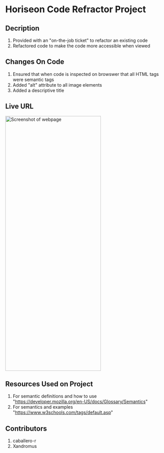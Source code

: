 # Horiseon Code Refractor Project

## Decription
1. Provided with an "on-the-job ticket" to refactor an existing code
2. Refactored code to make the code more accessible when viewed

## Changes On Code
1. Ensured that when code is inspected on browswer that all HTML tags were semantic tags
2. Added "alt" attribute to all image elements 
3. Added a descriptive title

## Live URL

<img src="assets/images/Preview of Webpage.png" width=300 height=800 alt="Screenshot of webpage">

## Resources Used on Project
1. For semantic definitions and how to use "https://developer.mozilla.org/en-US/docs/Glossary/Semantics"
2. For semantics and examples "https://www.w3schools.com/tags/default.asp"

## Contributors
1. caballero-r
2. Xandromus

